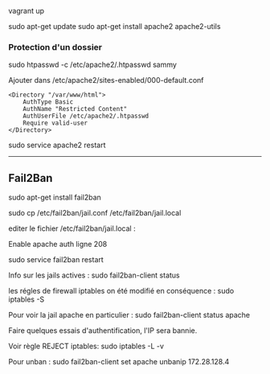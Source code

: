 
vagrant up 

sudo apt-get update
sudo apt-get install apache2 apache2-utils

 ### Protection d'un dossier
sudo htpasswd -c /etc/apache2/.htpasswd sammy

Ajouter dans /etc/apache2/sites-enabled/000-default.conf

```
<Directory "/var/www/html">
    AuthType Basic
    AuthName "Restricted Content"
    AuthUserFile /etc/apache2/.htpasswd
    Require valid-user
</Directory>
```

sudo service apache2 restart

---

## Fail2Ban

sudo apt-get install fail2ban

sudo cp /etc/fail2ban/jail.conf /etc/fail2ban/jail.local

editer le fichier /etc/fail2ban/jail.local :

Enable apache auth ligne 208

sudo service fail2ban restart

Info sur les jails actives :
sudo fail2ban-client status

les régles de firewall iptables on été modifié en conséquence :
sudo iptables -S


Pour voir la jail apache en particulier :
sudo fail2ban-client status apache

Faire quelques essais d'authentification, l'IP sera bannie.

Voir règle REJECT iptables:
sudo iptables -L -v


Pour unban :
sudo fail2ban-client set apache unbanip 172.28.128.4


